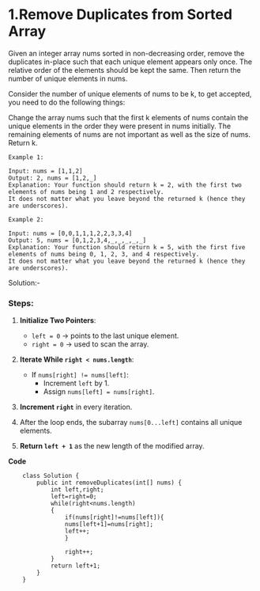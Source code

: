 # 1.Remove Duplicates from Sorted Array

Given an integer array nums sorted in non-decreasing order, remove the duplicates in-place such that each unique element appears only once. The relative order of the elements should be kept the same. Then return the number of unique elements in nums.

Consider the number of unique elements of nums to be k, to get accepted, you need to do the following things:

Change the array nums such that the first k elements of nums contain the unique elements in the order they were present in nums initially. The remaining elements of nums are not important as well as the size of nums.
Return k.
    
    Example 1:
    
    Input: nums = [1,1,2]
    Output: 2, nums = [1,2,_]
    Explanation: Your function should return k = 2, with the first two elements of nums being 1 and 2 respectively.
    It does not matter what you leave beyond the returned k (hence they are underscores).
    
    Example 2:
    
    Input: nums = [0,0,1,1,1,2,2,3,3,4]
    Output: 5, nums = [0,1,2,3,4,_,_,_,_,_]
    Explanation: Your function should return k = 5, with the first five elements of nums being 0, 1, 2, 3, and 4 respectively.
    It does not matter what you leave beyond the returned k (hence they are underscores).


Solution:-

### Steps:

1. **Initialize Two Pointers**:
    - `left = 0` → points to the last unique element.
    - `right = 0` → used to scan the array.


2. **Iterate While `right < nums.length`**:
    - If `nums[right] != nums[left]`:
        - Increment `left` by 1.
        - Assign `nums[left] = nums[right]`.


3. **Increment `right`** in every iteration.

4. After the loop ends, the subarray `nums[0...left]` contains all unique elements.

5. **Return `left + 1`** as the new length of the modified array.

**Code**
```
    class Solution {
        public int removeDuplicates(int[] nums) {
            int left,right;
            left=right=0;
            while(right<nums.length)
            {
                if(nums[right]!=nums[left]){
                nums[left+1]=nums[right];
                left++;
                }
                
                right++;
            }
            return left+1;
        }
    }
```